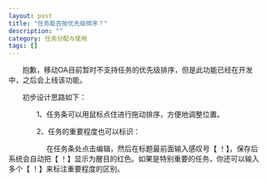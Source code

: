 ```yaml
---
layout: post
title: "任务能否按优先级排序？"
description: ""
category: 任务分配与使用
tags: []
---
```


&#160; &#160; &#160; &#160;抱歉，移动OA目前暂时不支持任务的优先级排序，但是此功能已经在开发中，之后会上线该功能。

&#160; &#160; &#160; &#160;初步设计思路如下：

&#160; &#160; &#160; &#160;&#160; &#160; &#160; &#160;1、任务条可以用鼠标点住进行拖动排序，方便地调整位置。

&#160; &#160; &#160; &#160;&#160; &#160; &#160; &#160;2、任务的重要程度也可以标识：

&#160; &#160; &#160; &#160;&#160; &#160; &#160; &#160;&#160; &#160; &#160;在任务条处点击编辑，然后在标题最前面输入感叹号【  ！】，保存后系统会自动把【  ！】显示为醒目的红色。如果是特别重要的任务，你还可以输入多个【  ！】来标注重要程度的区别。
